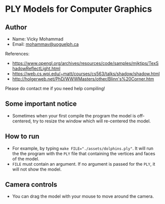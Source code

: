 # PLY Models for Computer Graphics

## Author

* Name: Vicky Mohammad
* Email: mohammav@uoguelph.ca

References:
* https://www.opengl.org/archives/resources/code/samples/mjktips/TexShadowReflectLight.html
* https://web.cs.wpi.edu/~matt/courses/cs563/talks/shadow/shadow.html
* http://holgerweb.net/PhD/WWWMasters/other/Blinn's%20Corner.htm

Please do contact me if you need help compiling!

## Some important notice

* Sometimes when your first compile the
program the model is off-centered, try to
resize the window which will re-centered the model.

## How to run

* For example, by typing `make FILE="./assets/dolphins.ply"`.
It will run the the program with the `PLY` file that containing
the vertices and faces of the model.
* `FILE` must contain an argument. If no argument is passed
for the `PLY`, it will not show the model.

## Camera controls

* You can drag the model with your
mouse to move around the camera.